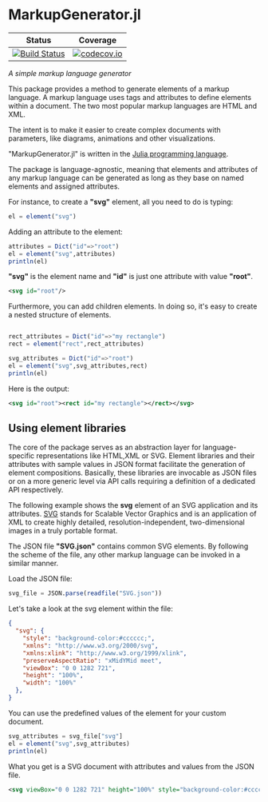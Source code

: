 # MarkupGenerator.jl

| Status | Coverage |
| :----: | :----: |
| [![Build Status](https://travis-ci.org/mkuegeler/MarkupGenerator.jl.svg?branch=master)](https://travis-ci.org/mkuegeler/MarkupGenerator.jl) | [![codecov.io](http://codecov.io/github/mkuegeler/MarkupGenerator.jl/coverage.svg?branch=master)](http://codecov.io/github/mkuegeler/MarkupGenerator.jl?branch=master) |

*A simple markup language generator*

This package provides a method to generate elements of a markup language. A markup language uses tags and attributes to define elements within a document.
The two most popular markup languages are HTML and XML.

The intent is to make it easier to create complex documents with parameters, like diagrams, animations and other visualizations.

"MarkupGenerator.jl" is written in the [Julia programming language](https://julialang.org).

The package is language-agnostic, meaning that elements and attributes of any markup language can be generated as long as they base on named elements and assigned attributes.

For instance, to create a **"svg"** element, all you need to do is typing:

```julia
el = element("svg")
```

Adding an attribute to the element:

```julia
attributes = Dict("id"=>"root")
el = element("svg",attributes)
println(el)
```

**"svg"** is the element name and **"id"** is just one attribute with value **"root"**.
```xml
<svg id="root"/>
```

Furthermore, you can add children elements. In doing so, it's easy to create a nested structure of elements.

```julia

rect_attributes = Dict("id"=>"my rectangle")
rect = element("rect",rect_attributes)

svg_attributes = Dict("id"=>"root")
el = element("svg",svg_attributes,rect)
println(el)
```

Here is the output:

```xml
<svg id="root"><rect id="my rectangle"></rect></svg>
```

## Using element libraries

The core of the package serves as an abstraction layer for language-specific representations like HTML,XML or SVG. Element libraries and their attributes with sample values in JSON format facilitate the generation of element compositions.
Basically, these libraries are invocable as JSON files or on a more generic level via API calls requiring a definition of a dedicated API respectively.

The following example shows the **svg** element of an SVG application and its attributes.
[SVG](https://www.w3.org/TR/SVG11/intro.html) stands for Scalable Vector Graphics and is an application of XML to create highly detailed, resolution-independent, two-dimensional images in a truly portable format.

The JSON file **"SVG.json"** contains common SVG elements. By following the scheme of the file, any other markup language can be invoked in a similar manner.

Load the JSON file:
```julia
svg_file = JSON.parse(readfile("SVG.json"))

```

Let's take a look at the svg element within the file:

```json
{
  "svg": {
    "style": "background-color:#cccccc;",
    "xmlns": "http://www.w3.org/2000/svg",
    "xmlns:xlink": "http://www.w3.org/1999/xlink",
    "preserveAspectRatio": "xMidYMid meet",
    "viewBox": "0 0 1282 721",
    "height": "100%",
    "width": "100%"
  },
}
```

You can use the predefined values of the element for your custom document.
```julia
svg_attributes = svg_file["svg"]
el = element("svg",svg_attributes)
println(el)
```

What you get is a SVG document with attributes and values from the JSON file.
```xml
<svg viewBox="0 0 1282 721" height="100%" style="background-color:#cccccc;" xmlns:xlink="http://www.w3.org/1999/xlink" preserveAspectRatio="xMidYMid meet" xmlns="http://www.w3.org/2000/svg" width="100%"/>
```
